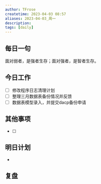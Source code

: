 ```yaml
---
author: TFrose
createtime: 2023-04-03 08:57
aliases: 2023-04-03_周一
description:
tags: [daily]
---
```


## 每日一句
面对弱者，是强者生存；面对强者，是智者生存。

## 今日工作
- [ ] 修改程序日志清理计划
- [ ] 整理三月数据表备份情况并反馈
- [ ] 数据表模型录入，并提交dacp备份申请

## 其他事项
- [ ] 

## 明日计划
- 

## 复盘

